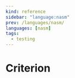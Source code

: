 ```yaml
---
kind: reference
sidebar: "language:nasm"
prev: /languages/nasm/
languages: [nasm]
tags:
  - testing
---
```


# Criterion

<!--
TODO: Finish this reference
TODO: Add tutorial and link to it
TODO: Add any recipes and link to them
-->

